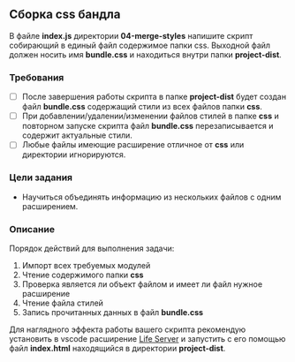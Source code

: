 ## Сборка css бандла

В файле **index.js** директории **04-merge-styles** напишите скрипт собирающий в единый файл содержимое папки css. Выходной файл должен носить имя **bundle.css** и находиться внутри папки **project-dist**.

### Требования

- [ ] После завершения работы скрипта в папке **project-dist** будет создан файл **bundle.css** содержащий стили из всех файлов папки **css**.
- [ ] При добавлении/удалении/изменении файлов стилей в папке **css** и повторном запуске скрипта файл **bundle.css** перезаписывается и содержит актуальные стили.
- [ ] Любые файлы имеющие расширение отличное от **css** или директории игнорируются.

### Цели задания

- Научиться объединять информацию из нескольких файлов с одним расширением.

### Описание
Порядок действий для выполнения задачи:

1. Импорт всех требуемых модулей
3. Чтение содержимого папки **css**
4. Проверка является ли объект файлом и имеет ли файл нужное расширение
4. Чтение файла стилей
5. Запись прочитанных данных в файл **bundle.css**

Для наглядного эффекта работы вашего скрипта рекомендую установить в vscode расширение [Life Server](https://marketplace.visualstudio.com/items?itemName=ritwickdey.LiveServer) и запустить с его помощью файл **index.html** находящийся в директории **project-dist**.
